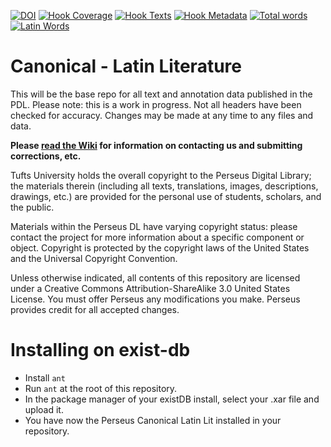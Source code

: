 [![DOI](https://zenodo.org/badge/36303583.svg)](https://zenodo.org/badge/latestdoi/36303583)
[![Hook Coverage](http://ci.perseids.org/api/hook/v2.0/badges/PerseusDL/canonical-latinLit/coverage.svg)](http://ci.perseids.org/repo/PerseusDL/canonical-latinLit)
[![Hook Texts](http://ci.perseids.org/api/hook/v2.0/badges/PerseusDL/canonical-latinLit/texts.svg)](http://ci.perseids.org/repo/PerseusDL/canonical-latinLit)
[![Hook Metadata](http://ci.perseids.org/api/hook/v2.0/badges/PerseusDL/canonical-latinLit/metadata.svg)](http://ci.perseids.org/repo/PerseusDL/canonical-latinLit)
[![Total words](http://ci.perseids.org/api/hook/v2.0/badges/PerseusDL/canonical-latinLit/words.svg)](http://ci.perseids.org/repo/PerseusDL/canonical-latinLit)
[![Latin Words](http://ci.perseids.org/api/hook/v2.0/badges/PerseusDL/canonical-latinLit/words.svg?lang=lat)](http://ci.perseids.org/repo/PerseusDL/canonical-latinLit)

Canonical - Latin Literature
=========

This will be the base repo for all text and annotation data published in the PDL. Please note: this is a work in progress. Not all headers have been checked for accuracy. Changes may be made at any time to any files and data.

**Please [read the Wiki](https://github.com/PerseusDL/canonical-latinLit/wiki) for information on contacting us and submitting corrections, etc.**

Tufts University holds the overall copyright to the Perseus Digital Library; the materials therein 
(including all texts, translations, images, descriptions, drawings, etc.) are provided for the 
personal use of students, scholars, and the public. 

Materials within the Perseus DL have varying copyright status: please contact the project for more information 
about a specific component or object.  Copyright is protected by the copyright laws of the United States and 
the Universal Copyright Convention. 

Unless otherwise indicated, all contents of this repository are licensed under a 
Creative Commons Attribution-ShareAlike 3.0 United States License. You must  offer Perseus
any modifications you make. Perseus provides credit for all accepted changes.

# Installing on exist-db

- Install `ant`
- Run `ant` at the root of this repository.
- In the package manager of your existDB install, select your .xar file and upload it.
- You have now the Perseus Canonical Latin Lit installed in your repository.

